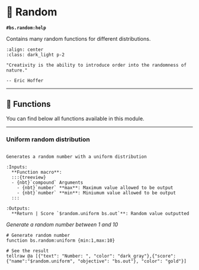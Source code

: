 # 🎲 Random

**`#bs.random:help`**

Contains many random functions for different distributions.

```{image} /_imgs/modules/random.png
:align: center
:class: dark_light p-2
```

```{epigraph}
"Creativity is the ability to introduce order into the randomness of nature."

-- Eric Hoffer
```

---

## 🔧 Functions

You can find below all functions available in this module.

---

### Uniform random distribution

```{function} #bs.random:uniform {min:<minimum>,max:<maximum>}

Generates a random number with a uniform distribution

:Inputs:
  **Function macro**:
  :::{treeview}
  - {nbt}`compound` Arguments
    - {nbt}`number` **max**: Maximum value allowed to be output
    - {nbt}`number` **min**: Miniumum value allowed to be output
  :::

:Outputs:
  **Return | Score `$random.uniform bs.out`**: Random value outputted
```

*Generate a random number between 1 and 10*

```mcfunction
# Generate random number
function bs.random:uniform {min:1,max:10}

# See the result
tellraw @a [{"text": "Number: ", "color": "dark_gray"},{"score":{"name":"$random.uniform", "objective": "bs.out"}, "color": "gold"}]
```
